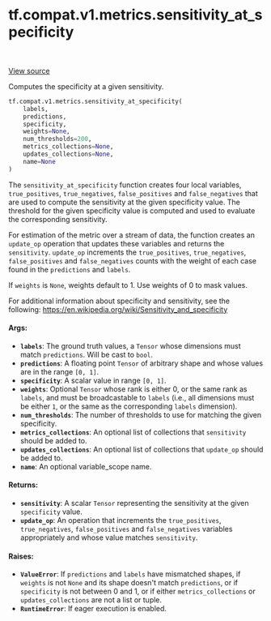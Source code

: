 <div itemscope itemtype="http://developers.google.com/ReferenceObject">
<meta itemprop="name" content="tf.compat.v1.metrics.sensitivity_at_specificity" />
<meta itemprop="path" content="Stable" />
</div>

# tf.compat.v1.metrics.sensitivity_at_specificity

<!-- Insert buttons and diff -->

<table class="tfo-notebook-buttons tfo-api" align="left">
</table>

<a target="_blank" href="/code/stable/tensorflow/python/ops/metrics_impl.py">View source</a>



Computes the specificity at a given sensitivity.

``` python
tf.compat.v1.metrics.sensitivity_at_specificity(
    labels,
    predictions,
    specificity,
    weights=None,
    num_thresholds=200,
    metrics_collections=None,
    updates_collections=None,
    name=None
)
```



<!-- Placeholder for "Used in" -->

The `sensitivity_at_specificity` function creates four local
variables, `true_positives`, `true_negatives`, `false_positives` and
`false_negatives` that are used to compute the sensitivity at the given
specificity value. The threshold for the given specificity value is computed
and used to evaluate the corresponding sensitivity.

For estimation of the metric over a stream of data, the function creates an
`update_op` operation that updates these variables and returns the
`sensitivity`. `update_op` increments the `true_positives`, `true_negatives`,
`false_positives` and `false_negatives` counts with the weight of each case
found in the `predictions` and `labels`.

If `weights` is `None`, weights default to 1. Use weights of 0 to mask values.

For additional information about specificity and sensitivity, see the
following: https://en.wikipedia.org/wiki/Sensitivity_and_specificity

#### Args:


* <b>`labels`</b>: The ground truth values, a `Tensor` whose dimensions must match
  `predictions`. Will be cast to `bool`.
* <b>`predictions`</b>: A floating point `Tensor` of arbitrary shape and whose values
  are in the range `[0, 1]`.
* <b>`specificity`</b>: A scalar value in range `[0, 1]`.
* <b>`weights`</b>: Optional `Tensor` whose rank is either 0, or the same rank as
  `labels`, and must be broadcastable to `labels` (i.e., all dimensions must
  be either `1`, or the same as the corresponding `labels` dimension).
* <b>`num_thresholds`</b>: The number of thresholds to use for matching the given
  specificity.
* <b>`metrics_collections`</b>: An optional list of collections that `sensitivity`
  should be added to.
* <b>`updates_collections`</b>: An optional list of collections that `update_op` should
  be added to.
* <b>`name`</b>: An optional variable_scope name.


#### Returns:


* <b>`sensitivity`</b>: A scalar `Tensor` representing the sensitivity at the given
  `specificity` value.
* <b>`update_op`</b>: An operation that increments the `true_positives`,
  `true_negatives`, `false_positives` and `false_negatives` variables
  appropriately and whose value matches `sensitivity`.


#### Raises:


* <b>`ValueError`</b>: If `predictions` and `labels` have mismatched shapes, if
  `weights` is not `None` and its shape doesn't match `predictions`, or if
  `specificity` is not between 0 and 1, or if either `metrics_collections`
  or `updates_collections` are not a list or tuple.
* <b>`RuntimeError`</b>: If eager execution is enabled.

